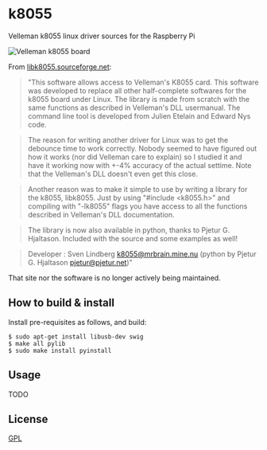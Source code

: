k8055
=====

Velleman k8055 linux driver sources for the Raspberry Pi

![Velleman k8055 board](https://raw.github.com/rm-hull/k8055/master/k8055.jpg)

From [libk8055.sourceforge.net](libk8055.sourceforge.net):

>"This software allows access to Velleman's K8055 card. This software was
developed to replace all other half-complete softwares for the k8055 board
under Linux. The library is made from scratch with the same functions as
described in Velleman's DLL usermanual. The command line tool is developed from
Julien Etelain and Edward Nys code.

>The reason for writing another driver for Linux was to get the debounce time to
work correctly. Nobody seemed to have figured out how it works (nor did
Velleman care to explain) so I studied it and have it working now with +-4%
accuracy of the actual settime. Note that the Velleman's DLL doesn't even get
this close.

>Another reason was to make it simple to use by writing a library for the k8055,
libk8055. Just by using "#include <k8055.h>" and compiling with "-lk8055" flags
you have access to all the functions described in Velleman's DLL documentation.

>The library is now also available in python, thanks to Pjetur G. Hjaltason.
Included with the source and some examples as well!

>Developer : Sven Lindberg <k8055@mrbrain.mine.nu> (python by Pjetur G.
Hjaltason <pjetur@pjetur.net>)"

That site nor the software is no longer actively being maintained.

How to build & install
----------------------
Install pre-requisites as follows, and build:

    $ sudo apt-get install libusb-dev swig
    $ make all pylib
    $ sudo make install pyinstall

Usage
-----
TODO

License
-------
[GPL](http://www.gnu.org/licenses/gpl.html)

